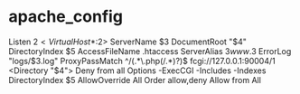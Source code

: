 # apache_config
Listen $2
<VirtualHost *:$2>
  ServerName $3
  DocumentRoot "$4"
  DirectoryIndex $5
  AccessFileName .htaccess
  ServerAlias $3 www.$3
  ErrorLog "logs/$3.log"
  ProxyPassMatch ^/(.*\.php(/.*)?)$ fcgi://127.0.0.1:9000$4/$1
          <Directory "$4">
           <LimitExcept GET POST HEAD>
            Deny from all
            </LimitExcept>
           Options -ExecCGI -Includes -Indexes
            DirectoryIndex $5
             AllowOverride All
              Order allow,deny
              Allow from All
              </Directory>
</VirtualHost>
